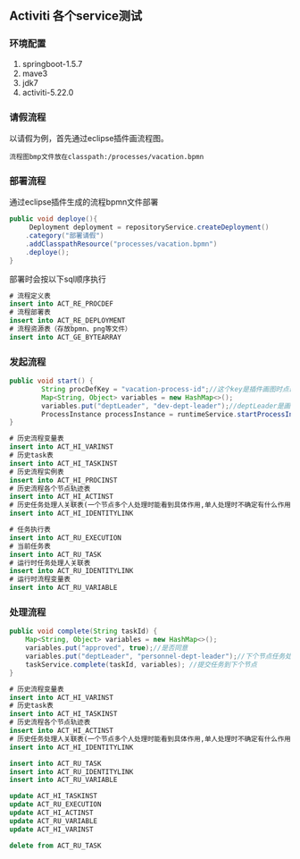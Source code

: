 ## Activiti 各个service测试
### 环境配置
1. springboot-1.5.7
2. mave3
3. jdk7
4. activiti-5.22.0

### 请假流程
以请假为例，首先通过eclipse插件画流程图。

    流程图bmp文件放在classpath:/processes/vacation.bpmn

### 部署流程
通过eclipse插件生成的流程bpmn文件部署
```java
public void deploye(){
     Deployment deployment = repositoryService.createDeployment()
    .category("部署请假")
    .addClasspathResource("processes/vacation.bpmn")
    .deploye();
}
```
部署时会按以下sql顺序执行
```sql
# 流程定义表
insert into ACT_RE_PROCDEF
# 流程部署表
insert into ACT_RE_DEPLOYMENT  
# 流程资源表（存放bpmn、png等文件）
insert into ACT_GE_BYTEARRAY
```

### 发起流程
```java
public void start() {
        String procDefKey = "vacation-process-id";//这个key是插件画图时点击空白处的id
        Map<String, Object> variables = new HashMap<>();
        variables.put("deptLeader", "dev-dept-leader");//deptLeader是画图时的部门的变量
        ProcessInstance processInstance = runtimeService.startProcessInstanceByKey(procDefKey, variables);//启动一个流程实例,并指定下个节点的处理人
}
````
```sql
# 历史流程变量表
insert into ACT_HI_VARINST
# 历史task表
insert into ACT_HI_TASKINST  
# 历史流程实例表
insert into ACT_HI_PROCINST
# 历史流程各个节点轨迹表
insert into ACT_HI_ACTINST
# 历史任务处理人关联表(一个节点多个人处理时能看到具体作用,单人处理时不确定有什么作用)
insert into ACT_HI_IDENTITYLINK

# 任务执行表
insert into ACT_RU_EXECUTION
# 当前任务表
insert into ACT_RU_TASK
# 运行时任务处理人关联表
insert into ACT_RU_IDENTITYLINK
# 运行时流程变量表
insert into ACT_RU_VARIABLE
```
### 处理流程
```java
public void complete(String taskId) {
    Map<String, Object> variables = new HashMap<>();
    variables.put("approved", true);//是否同意
    variables.put("deptLeader", "personnel-dept-leader");//下个节点任务处理人
    taskService.complete(taskId, variables); //提交任务到下个节点
}
```

```sql
# 历史流程变量表
insert into ACT_HI_VARINST
# 历史task表
insert into ACT_HI_TASKINST
# 历史流程各个节点轨迹表
insert into ACT_HI_ACTINST
# 历史任务处理人关联表(一个节点多个人处理时能看到具体作用,单人处理时不确定有什么作用)
insert into ACT_HI_IDENTITYLINK

insert into ACT_RU_TASK
insert into ACT_RU_IDENTITYLINK
insert into ACT_RU_VARIABLE

update ACT_HI_TASKINST
update ACT_RU_EXECUTION 
update ACT_HI_ACTINST
update ACT_RU_VARIABLE
update ACT_HI_VARINST

delete from ACT_RU_TASK  
```
